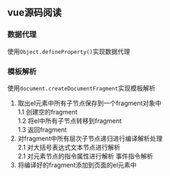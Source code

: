 ## vue源码阅读  
### 数据代理  
使用`Object.defineProperty()`实现数据代理  
### 模板解析  
使用`document.createDocumentFragment`实现模板解析  
1. 取出el元素中所有子节点保存到一个fragment对象中  
  1.1 创建空的fragment  
  1.2 将el中所有子节点转移到fragment  
  1.3 返回fragment  
2. 对fragment中所有层次子节点递归进行编译解析处理  
  2.1 对大括号表达式文本节点进行解析  
  2.1 对元素节点的指令属性进行解析 事件指令解析  
3. 将编译好的fragment添加到页面的el元素中
